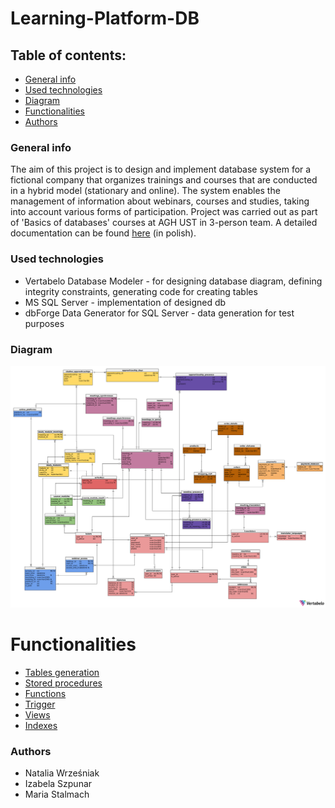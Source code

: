 # Learning-Platform-DB
## Table of contents:
* [General info](#general-info)
* [Used technologies](#used-technologies)
* [Diagram](#diagram)
* [Functionalities](#functionalities)
* [Authors](#authors)
### General info
The aim of this project is to design and implement database system for a fictional company that organizes trainings and courses that are conducted in a hybrid model (stationary and online). The system enables the management of information about webinars, courses and studies, taking into account various forms of participation. Project was carried out as part of 'Basics of databases' courses at AGH UST in 3-person team. A detailed documentation can be found [here](Dokumentacja.pdf) (in polish).
### Used technologies
* Vertabelo Database Modeler - for designing database diagram, defining  integrity constraints, generating code for creating tables 
* MS SQL Server - implementation of designed db
* dbForge Data Generator for SQL Server - data generation for test purposes
### Diagram
<img src="db_diagram.png" alt="Database diagram" width="1060">

# Functionalities
* [Tables generation](db_create.sql)
* [Stored procedures](procedures.sql)
* [Functions](functions.sql)
* [Trigger](trigger.sql)
* [Views](views.sql)
* [Indexes](indexes.sql)
### Authors
* Natalia Wrześniak
* Izabela Szpunar
* Maria Stalmach
